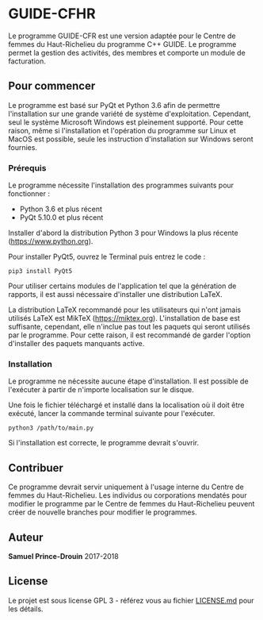 # GUIDE-CFHR

Le programme GUIDE-CFR est une version adaptée pour le Centre de femmes du Haut-Richelieu du programme C++ GUIDE. Le programme permet la gestion des activités, des membres et comporte un module de facturation.

## Pour commencer

Le programme est basé sur PyQt et Python 3.6 afin de permettre l'installation sur une grande variété de système d'exploitation. Cependant, seul le système Microsoft Windows est pleinement supporté. Pour cette raison, même si l'installation et l'opération du programme sur Linux et MacOS est possible, seule les instruction d'installation sur Windows seront fournies. 

### Prérequis

Le programme nécessite l'installation des programmes suivants pour fonctionner : 
* Python 3.6 et plus récent
* PyQt 5.10.0 et plus récent

Installer d'abord la distribution Python 3 pour Windows la plus récente (https://www.python.org).

Pour installer PyQt5, ouvrez le Terminal puis entrez le code :
```
pip3 install PyQt5
```

Pour utiliser certains modules de l'application tel que la génération de rapports, il est aussi nécessaire d'installer une distribution LaTeX. 

La distribution LaTeX recommandé pour les utilisateurs qui n'ont jamais utilisés LaTeX est MikTeX (https://miktex.org). L'installation de base est suffisante, cependant, elle n'inclue pas tout les paquets qui seront utilisés par le programme. Pour cette raison, il est recommandé de garder l'option d'installer des paquets manquants active.

### Installation

Le programme ne nécessite aucune étape d'installation. Il est possible de l'exécuter à partir de n'importe localisation sur le disque. 

Une fois le fichier téléchargé et installé dans la localisation où il doit être exécuté, lancer la commande terminal suivante pour l'exécuter. 
```
python3 /path/to/main.py
```
Si l'installation est correcte, le programme devrait s'ouvrir. 

## Contribuer

Ce programme devrait servir uniquement à l'usage interne du Centre de femmes du Haut-Richelieu. Les individus ou corporations mendatés pour modifier le programme par le Centre de femmes du Haut-Richelieu peuvent créer de nouvelle branches pour modifier le programmes.

## Auteur

**Samuel Prince-Drouin** 2017-2018

## License

Le projet est sous license GPL 3 - référez vous au fichier [LICENSE.md](LICENSE.md) pour les détails. 
